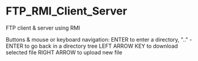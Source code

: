 # FTP_RMI_Client_Server
FTP client &amp; server using RMI

Buttons & mouse or keyboard navigation:
ENTER to enter a directory,
".." - ENTER to go back in a directory tree
LEFT ARROW KEY to download selected file
RIGHT ARROW to upload new file

